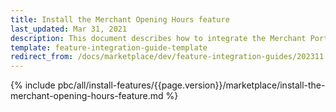```yaml
---
title: Install the Merchant Opening Hours feature
last_updated: Mar 31, 2021
description: This document describes how to integrate the Merchant Portal Core feature into a Spryker project.
template: feature-integration-guide-template
redirect_from: /docs/marketplace/dev/feature-integration-guides/202311.0/merchant-opening-hours-feature-integration.html
---
```


{% include pbc/all/install-features/{{page.version}}/marketplace/install-the-merchant-opening-hours-feature.md %} <!-- To edit, see /_includes/pbc/all/install-features/202311.0/marketplace/install-the-merchant-opening-hours-feature.md -->
